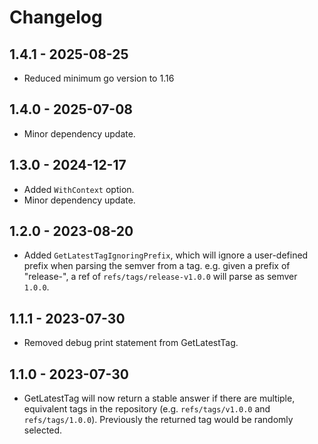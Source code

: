 # Changelog

## 1.4.1 - 2025-08-25

- Reduced minimum go version to 1.16

## 1.4.0 - 2025-07-08

- Minor dependency update.

## 1.3.0 - 2024-12-17

- Added `WithContext` option.
- Minor dependency update.

## 1.2.0 - 2023-08-20

- Added `GetLatestTagIgnoringPrefix`, which will ignore a user-defined prefix 
  when parsing the semver from a tag. e.g. given a prefix of "release-", a ref
  of `refs/tags/release-v1.0.0` will parse as semver `1.0.0`.

## 1.1.1 - 2023-07-30

- Removed debug print statement from GetLatestTag.

## 1.1.0 - 2023-07-30

- GetLatestTag will now return a stable answer if there are multiple, equivalent
  tags in the repository (e.g. `refs/tags/v1.0.0` and `refs/tags/1.0.0`). Previously
  the returned tag would be randomly selected.
